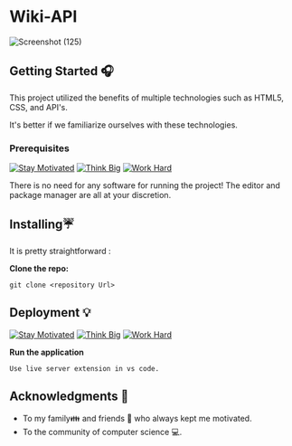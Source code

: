 # Wiki-API

![Screenshot (125)](https://user-images.githubusercontent.com/98008756/175283674-36a3659f-b940-4966-b387-2eb1cde4262c.png)

## Getting Started 🎧

This project utilized the benefits of multiple technologies such as  HTML5, CSS, and API's.

It's better if we familiarize ourselves with these technologies. 

### Prerequisites
[![Stay Motivated](https://img.shields.io/badge/Stay-Motivated-teal.svg?style=for-the-badge)](https://www.twitter.com/chowdarys_lad/) [![Think Big](https://img.shields.io/badge/Think-Big-orange.svg?style=for-the-badge)](https://www.linkedin.com/in/chowdaryslad/) [![Work Hard](https://img.shields.io/badge/Work-Hard-blue.svg?style=for-the-badge)](https://github.com/chowdaryslad)

There is no need for any software for running the project! The editor and package manager are all at your discretion. 

## Installing☔

It is pretty straightforward :

**Clone the repo:** 
```
git clone <repository Url>
```

## Deployment 💡
[![Stay Motivated](https://img.shields.io/badge/Stay-Motivated-teal.svg?style=for-the-badge)](https://www.twitter.com/chowdarys_lad/) [![Think Big](https://img.shields.io/badge/Think-Big-orange.svg?style=for-the-badge)](https://www.linkedin.com/in/chowdaryslad/) [![Work Hard](https://img.shields.io/badge/Work-Hard-blue.svg?style=for-the-badge)](https://github.com/chowdaryslad)

**Run the application** 
```
Use live server extension in vs code.
```

## Acknowledgments 💖

* To my family👪  and friends 👫 who always kept me motivated.
* To the community of computer science 💻.
